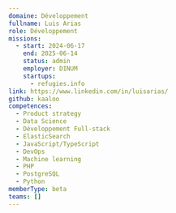 ```yaml
---
domaine: Développement
fullname: Luis Arias
role: Développement
missions:
  - start: 2024-06-17
    end: 2025-06-14
    status: admin
    employer: DINUM
    startups:
      - refugies.info
link: https://www.linkedin.com/in/luisarias/
github: kaaloo
competences:
  - Product strategy
  - Data Science
  - Développement Full-stack
  - ElasticSearch
  - JavaScript/TypeScript
  - DevOps
  - Machine learning
  - PHP
  - PostgreSQL
  - Python
memberType: beta
teams: []
---
```

